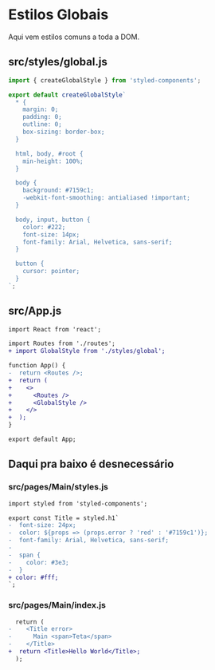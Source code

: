 # Estilos Globais

Aqui vem estilos comuns a toda a DOM.

## src/styles/global.js

```javascript
import { createGlobalStyle } from 'styled-components';

export default createGlobalStyle`
  * {
    margin: 0;
    padding: 0;
    outline: 0;
    box-sizing: border-box;
  }

  html, body, #root {
    min-height: 100%;
  }

  body {
    background: #7159c1;
    -webkit-font-smoothing: antialiased !important;
  }

  body, input, button {
    color: #222;
    font-size: 14px;
    font-family: Arial, Helvetica, sans-serif;
  }

  button {
    cursor: pointer;
  }
`;
```

## src/App.js

```diff
import React from 'react';

import Routes from './routes';
+ import GlobalStyle from './styles/global';

function App() {
-  return <Routes />;
+  return (
+    <>
+      <Routes />
+      <GlobalStyle />
+    </>
+  );
}

export default App;
```

## Daqui pra baixo é desnecessário

### src/pages/Main/styles.js

```diff
import styled from 'styled-components';

export const Title = styled.h1`
-  font-size: 24px;
-  color: ${props => (props.error ? 'red' : '#7159c1')};
-  font-family: Arial, Helvetica, sans-serif;
-
-  span {
-    color: #3e3;
-  }
+ color: #fff;
`;
```

### src/pages/Main/index.js

```diff
  return (
-    <Title error>
-      Main <span>Teta</span>
-    </Title>
+  return <Title>Hello World</Title>;
  );
```
